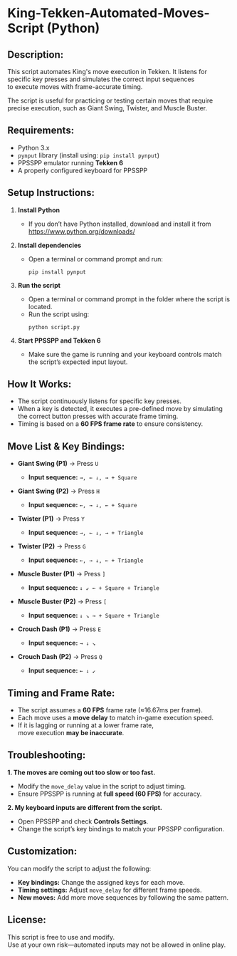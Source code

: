 
# King-Tekken-Automated-Moves-Script (Python)


Description:
------------
This script automates King's move execution in Tekken.
It listens for specific key presses and simulates the correct input sequences  
to execute moves with frame-accurate timing.

The script is useful for practicing or testing certain moves that require  
precise execution, such as Giant Swing, Twister, and Muscle Buster.

Requirements:
-------------
- Python 3.x  
- `pynput` library (install using: `pip install pynput`)  
- PPSSPP emulator running **Tekken 6**  
- A properly configured keyboard for PPSSPP  

Setup Instructions:
-------------------
1. **Install Python**  
   - If you don’t have Python installed, download and install it from  
     https://www.python.org/downloads/  

2. **Install dependencies**  
   - Open a terminal or command prompt and run:  
     ```
     pip install pynput
     ```

3. **Run the script**  
   - Open a terminal or command prompt in the folder where the script is located.  
   - Run the script using:  
     ```
     python script.py
     ```

4. **Start PPSSPP and Tekken 6**  
   - Make sure the game is running and your keyboard controls match  
     the script’s expected input layout.

How It Works:
-------------
- The script continuously listens for specific key presses.  
- When a key is detected, it executes a pre-defined move by simulating  
  the correct button presses with accurate frame timing.  
- Timing is based on a **60 FPS frame rate** to ensure consistency.  

Move List & Key Bindings:
-------------------------
- **Giant Swing (P1)**  → Press `U`  
  - **Input sequence:** `→, ← ↓, → + Square`  
- **Giant Swing (P2)**  → Press `H`  
  - **Input sequence:** `←, → ↓, ← + Square`  

- **Twister (P1)**      → Press `Y`  
  - **Input sequence:** `→, ← ↓, → + Triangle`  
- **Twister (P2)**      → Press `G`  
  - **Input sequence:** `←, → ↓, ← + Triangle`  

- **Muscle Buster (P1)** → Press `]`  
  - **Input sequence:** `↓ ↙ ← + Square + Triangle`  
- **Muscle Buster (P2)** → Press `[`  
  - **Input sequence:** `↓ ↘ → + Square + Triangle`  

- **Crouch Dash (P1)**  → Press `E`  
  - **Input sequence:** `→ ↓ ↘` 
- **Crouch Dash (P2)**  → Press `Q`  
  - **Input sequence:** `← ↓ ↙`  

Timing and Frame Rate:
----------------------
- The script assumes a **60 FPS** frame rate (≈16.67ms per frame).  
- Each move uses a **move delay** to match in-game execution speed.  
- If it is lagging or running at a lower frame rate,  
  move execution **may be inaccurate**.  

Troubleshooting:
----------------

**1. The moves are coming out too slow or too fast.**  
   - Modify the `move_delay` value in the script to adjust timing.  
   - Ensure PPSSPP is running at **full speed (60 FPS)** for accuracy.  

**2. My keyboard inputs are different from the script.**  
   - Open PPSSPP and check **Controls Settings**.  
   - Change the script’s key bindings to match your PPSSPP configuration.  

Customization:
--------------
You can modify the script to adjust the following:
- **Key bindings:** Change the assigned keys for each move.  
- **Timing settings:** Adjust `move_delay` for different frame speeds.  
- **New moves:** Add more move sequences by following the same pattern.  

License:
--------
This script is free to use and modify.  
Use at your own risk—automated inputs may not be allowed in online play.  
